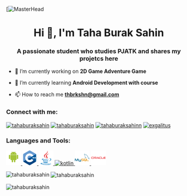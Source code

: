 [![MasterHead](http:https://www.google.com/url?sa=i&url=https%3A%2F%2Fwww.pinterest.com%2Fpin%2F633387426958930%2F&psig=AOvVaw3esKeMBq2RP9THeTFY2bL7&ust=1713613988184000&source=images&cd=vfe&opi=89978449&ved=0CBIQjRxqFwoTCJjosdibzoUDFQAAAAAdAAAAABAJ)
<h1 align="center">Hi 👋, I'm Taha Burak Sahin</h1>
<h3 align="center">A passionate student who studies PJATK and shares my projetcs here</h3>

- 🔭 I’m currently working on **2D Game Adventure Game**

- 🌱 I’m currently learning **Android Development with course**

- 📫 How to reach me **thbrkshn@gmail.com**

<h3 align="left">Connect with me:</h3>
<p align="left">
<a href="https://twitter.com/tahaburaksahin" target="blank"><img align="center" src="https://raw.githubusercontent.com/rahuldkjain/github-profile-readme-generator/master/src/images/icons/Social/twitter.svg" alt="tahaburaksahin" height="30" width="40" /></a>
<a href="https://linkedin.com/in/tahaburaksahin" target="blank"><img align="center" src="https://raw.githubusercontent.com/rahuldkjain/github-profile-readme-generator/master/src/images/icons/Social/linked-in-alt.svg" alt="tahaburaksahin" height="30" width="40" /></a>
<a href="https://instagram.com/tahaburaksahinn" target="blank"><img align="center" src="https://raw.githubusercontent.com/rahuldkjain/github-profile-readme-generator/master/src/images/icons/Social/instagram.svg" alt="tahaburaksahinn" height="30" width="40" /></a>
<a href="https://discord.gg/exgalitus" target="blank"><img align="center" src="https://raw.githubusercontent.com/rahuldkjain/github-profile-readme-generator/master/src/images/icons/Social/discord.svg" alt="exgalitus" height="30" width="40" /></a>
</p>

<h3 align="left">Languages and Tools:</h3>
<p align="left"> <a href="https://developer.android.com" target="_blank" rel="noreferrer"> <img src="https://raw.githubusercontent.com/devicons/devicon/master/icons/android/android-original-wordmark.svg" alt="android" width="40" height="40"/> </a> <a href="https://www.w3schools.com/cpp/" target="_blank" rel="noreferrer"> <img src="https://raw.githubusercontent.com/devicons/devicon/master/icons/cplusplus/cplusplus-original.svg" alt="cplusplus" width="40" height="40"/> </a> <a href="https://www.java.com" target="_blank" rel="noreferrer"> <img src="https://raw.githubusercontent.com/devicons/devicon/master/icons/java/java-original.svg" alt="java" width="40" height="40"/> </a> <a href="https://kotlinlang.org" target="_blank" rel="noreferrer"> <img src="https://www.vectorlogo.zone/logos/kotlinlang/kotlinlang-icon.svg" alt="kotlin" width="40" height="40"/> </a> <a href="https://www.mysql.com/" target="_blank" rel="noreferrer"> <img src="https://raw.githubusercontent.com/devicons/devicon/master/icons/mysql/mysql-original-wordmark.svg" alt="mysql" width="40" height="40"/> </a> <a href="https://www.oracle.com/" target="_blank" rel="noreferrer"> <img src="https://raw.githubusercontent.com/devicons/devicon/master/icons/oracle/oracle-original.svg" alt="oracle" width="40" height="40"/> </a> </p>

<p><img align="left" src="https://github-readme-stats.vercel.app/api/top-langs?username=tahaburaksahin&show_icons=true&locale=en&layout=compact" alt="tahaburaksahin" /></p>

<p>&nbsp;<img align="center" src="https://github-readme-stats.vercel.app/api?username=tahaburaksahin&show_icons=true&locale=en" alt="tahaburaksahin" /></p>

<p><img align="center" src="https://github-readme-streak-stats.herokuapp.com/?user=tahaburaksahin&" alt="tahaburaksahin" /></p>
